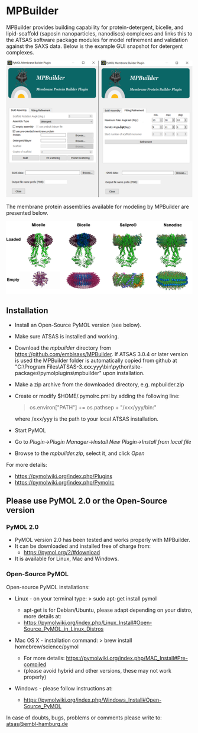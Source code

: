 # MPBuilder
MPBuilder provides building capability for protein-detergent, bicelle, and lipid-scaffold (saposin nanoparticles, nanodiscs) complexes and links this to the ATSAS software package modules for model refinement and validation against the SAXS data.
Below is the example GUI snapshot for detergent complexes.

![alt text](https://github.com/emblsaxs/MPBuilder/blob/main/gui.png?raw=true)

The membrane protein assemblies available for modeling by MPBuilder are presented below.

![alt text](https://github.com/emblsaxs/MPBuilder/blob/main/fig1mm.png?raw=true)

## Installation ##
* Install an Open-Source PyMOL version (see below).
* Make sure ATSAS is installed and working.
* Download the *mpbuilder* directory from https://github.com/emblsaxs/MPBuilder. If ATSAS 3.0.4 or later version is used the MPBuilder folder is automatically copied from github at "C:\Program Files\ATSAS-3.xxx.yyy\bin\python\site-packages\pymolplugins\mpbuilder" upon installation.
* Make a zip archive from the downloaded directory, e.g. mpbuilder.zip
* Create or modify $HOME/.pymolrc.pml by adding the following line:
  > os.environ["PATH"] += os.pathsep + "/xxx/yyy/bin:"
  
  where /xxx/yyy is the path to your local ATSAS installation.
* Start PyMOL
* Go to _Plugin_->_Plugin Manager_->_Install New Plugin_->_Install from local file_
* Browse to the *mpbuilder.zip*, select it, and click _Open_

For more details:  
  * https://pymolwiki.org/index.php/Plugins
  * https://pymolwiki.org/index.php/Pymolrc

## Please use PyMOL 2.0 or the Open-Source version ##

### PyMOL 2.0 ###
* PyMOL version 2.0 has been tested and works properly with MPBuilder.
* It can be downloaded and installed free of charge from:
	* https://pymol.org/2/#download
* It is available for Linux, Mac and Windows.


### Open-Source PyMOL ###

Open-source PyMOL installations:

* Linux - on your terminal type: > sudo apt-get install pymol
  * apt-get is for Debian/Ubuntu, please adapt depending on your distro, more details at:
  * https://pymolwiki.org/index.php/Linux_Install#Open-Source_PyMOL_in_Linux_Distros
  
* Mac OS X  - installation command: > brew install homebrew/science/pymol
  * For more details: https://pymolwiki.org/index.php/MAC_Install#Pre-compiled
  * (please avoid hybrid and other versions, these may not work properly)
  
* Windows - please follow instructions at:
  * https://pymolwiki.org/index.php/Windows_Install#Open-Source_PyMOL
  
  
In case of doubts, bugs, problems or comments please write to:
atsas@embl-hamburg.de
